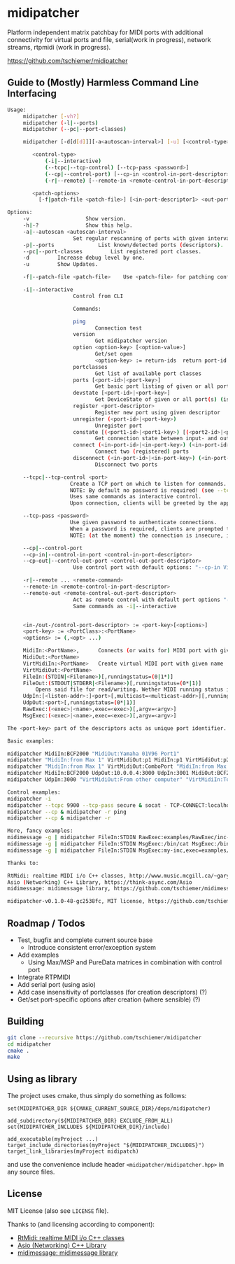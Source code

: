 # midipatcher
Platform independent matrix patchbay for MIDI ports with additional connectivity for virtual ports and file, serial(work in progress), network streams, rtpmidi (work in progress).

https://github.com/tschiemer/midipatcher

## Guide to (Mostly) Harmless Command Line Interfacing

```bash
Usage:
	 midipatcher [-vh?]
	 midipatcher (-l|--ports)
	 midipatcher (--pc|--port-classes)

	 midipatcher [-d[d[d]]][-a<autoscan-interval>] [-u] [<control-type>] [<patch-options>]

	 	<control-type>
			(-i|--interactive)
			(--tcpc|--tcp-control) [--tcp-pass <password>]
			(--cp|--control-port) [--cp-in <control-in-port-descriptor>] [--cp-out <control-out-port-descriptor>]
			(-r|--remote) [--remote-in <remote-control-in-port-descriptor>] [--remote-out <remote-control-out-port-descriptor>] <remote-command...>

		<patch-options>
		  [-f|patch-file <patch-file>] [<in-port-descriptor1> <out-port-descriptor1> ... ]

Options:
	 -v 				 Show version.
	 -h|-? 				 Show this help.
	 -a|--autoscan <autoscan-interval>
					 Set regular rescanning of ports with given interval in millisec (default 1000; 0 = off).
	 -p|--ports 			 List known/detected ports (descriptors).
	 --pc|--port-classes 		 List registered port classes.
	 -d			Increase debug level by one.
	 -u			Show Updates.

	 -f|--patch-file <patch-file> 	 Use <patch-file> for patching configuration

	 -i|--interactive
					 Control from CLI

					 Commands:

					 ping
					 		Connection test
					 version
					 		Get midipatcher version
					 option <option-key> [<option-value>]
					 		Get/set open
							<option-key> := return-ids 	return port-id instead of port-key
					 portclasses
					 		Get list of available port classes
					 ports [<port-id>|<port-key>]
					 		Get basic port listing of given or all port(s); response contains port-id and port-key
					 devstate [<port-id>|<port-key>]
					 		Get DeviceState of given or all port(s) (is device connected/enabled or not?)
					 register <port-descriptor>
					 		Register new port using given descriptor
					 unregister (<port-id>|<port-key>)
					 		Unregister port
					 constate [(<port1-id>|<port1-key>) [(<port2-id>|<port2-key>)]]
					    	Get connection state between input- and output-port; either query specific connection, or list connections of specific/all input ports
					 connect (<in-port-id>|<in-port-key>) (<in-port-id>|<out-port-key>)
					 		Connect two (registered) ports
					 disconnect (<in-port-id>|<in-port-key>) (<in-port-id>|<out-port-key>)
					 		Disconnect two ports

	 --tcpc|--tcp-control <port>
	 				Create a TCP port on which to listen for commands.
					NOTE: By default no password is required! (see --tcp-pass).
					Uses same commands as interactive control.
					Upon connection, clients will be greeted by the application with name and version.

	 --tcp-pass <password>
	 				Use given password to authenticate connections.
					When a password is required, clients are prompted to provide it before being able to send any commands.
					NOTE: (at the moment) the connection is insecure, ie not encrypted. Thus just a very basic level of security is given.

	 --cp|--control-port
	 --cp-in|--control-in-port <control-in-port-descriptor>
	 --cp-out|--control-out-port <control-out-port-descriptor>
					 Use control port with default options: "--cp-in VirtMidiIn:MidiPatcher-Control --cp-out VirtMidiOut:MidiPatcher-Control".

	 -r|--remote ... <remote-command>
	 --remote-in <remote-control-in-port-descriptor>
	 --remote-out <remote-control-out-port-descriptor>
					 Act as remote control with default port options "--remote-in MidiOut:MidiPatcher-Control --remote-out MidiIn:MidiPatcher-Control".
					 Same commands as -i|--interactive


	 <in-/out-/control-port-descriptor> := <port-key>[<options>]
	 <port-key> := <PortClass>:<PortName>
	 <options> := (,<opt> ...)

	 MidiIn:<PortName>, 	 Connects (or waits for) MIDI port with given name
	 MidiOut:<PortName>
	 VirtMidiIn:<PortName> 	 Create virtual MIDI port with given name
	 VirtMidiOut:<PortName>
	 FileIn:(STDIN|<Filename>)[,runningstatus=(0|1*)]
	 FileOut:(STDOUT|STDERR|<Filename>)[,runningstatus=(0*|1)]
		 Opens said file for read/writing. Wether MIDI running status is enabled can be set (* = default)
	 UdpIn:[<listen-addr>:]<port>[,multicast=<multicast-addr>][,runningstatus=(0|1*)]
	 UdpOut:<port>[,runningstatus=(0*|1)]
	 RawExec:(<exec>|<name>,exec=<exec>)[,argv=<argv>]
	 MsgExec:(<exec>|<name>,exec=<exec>)[,argv=<argv>]

The <port-key> part of the descriptors acts as unique port identifier.

Basic examples:

midipatcher MidiIn:BCF2000 "MidiOut:Yamaha 01V96 Port1"
midipatcher "MidiIn:from Max 1" VirtMidiOut:p1 MidiIn:p1 VirtMidiOut:p2 MidiIn:p2 "MidiOut:to Max 1"
midipatcher "MidiIn:from Max 1" VirtMidiOut:ComboPort "MidiIn:from Max 2" VirtMidiOut:ComboPort
midipatcher MidiIn:BCF2000 UdpOut:10.0.0.4:3000 UdpIn:3001 MidiOut:BCF2000
midipatcher UdpIn:3000 "VirtMidiOut:From other computer" "VirtMidiIn:To other computer" UdpOut:10.0.0.2:3001

Control examples:
midipatcher -i
midipatcher --tcpc 9900 --tcp-pass secure & socat - TCP-CONNECT:localhost:9900
midipatcher --cp & midipatcher -r ping
midipatcher --cp & midipatcher -r

More, fancy examples:
midimessage -g | midipatcher FileIn:STDIN RawExec:examples/RawExec/inc-channel RawExec:examples/RawExec/inc-channel FileOut:STDOUT | midimessage -p
midimessage -g | midipatcher FileIn:STDIN MsgExec:/bin/cat MsgExec:/bin/cat FileOut:STDOUT | midimessage -p
midimessage -g | midipatcher FileIn:STDIN MsgExec:my-inc,exec=examples/MsgExec/inc-cc-channel.sh MsgExec:my-inc FileOut:STDOUT | midimessage -p

Thanks to:

RtMidi: realtime MIDI i/o C++ classes, http://www.music.mcgill.ca/~gary/rtmidi
Asio (Networking) C++ Library, https://think-async.com/Asio
midimessage: midimessage library, https://github.com/tschiemer/midimessage

midipatcher-v0.1.0-48-gc2538fc, MIT license, https://github.com/tschiemer/midipatcher
```

## Roadmap / Todos

- Test, bugfix and complete current source base
	- Introduce consistent error/exception system
- Add examples
	- Using Max/MSP and PureData matrices in combination with control port
- Integrate RTPMIDI
- Add serial port (using asio)
- Add case insensitivity of portclasses (for creation descriptors) (?)
- Get/set port-specific options after creation (where sensible) (?)


## Building

```bash
git clone --recursive https://github.com/tschiemer/midipatcher
cd midipatcher
cmake .
make

```

## Using as library

The project uses cmake, thus simply do something as follows:

```
set(MIDIPATCHER_DIR ${CMAKE_CURRENT_SOURCE_DIR}/deps/midipatcher)

add_subdirectory(${MIDIPATCHER_DIR} EXCLUDE_FROM_ALL)
set(MIDIPATCHER_INCLUDES ${MIDIPATCHER_DIR}/include)

add_executable(myProject ...)
target_include_directories(myProject "${MIDIPATCHER_INCLUDES}")
target_link_libraries(myProject midipatch)
```

and use the convenience include header `<midipatcher/midipatcher.hpp>` in any source files.

## License

MIT License (also see `LICENSE` file).

Thanks to (and licensing according to component):

- [RtMidi: realtime MIDI i/o C++ classes](http://www.music.mcgill.ca/~gary/rtmidi)
- [Asio (Networking) C++ Library](https://think-async.com/Asio)
- [midimessage: midimessage library](https://github.com/tschiemer/midimessage)
